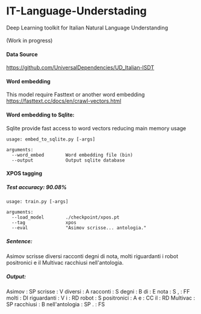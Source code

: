 # IT-Language-Understading
Deep Learning toolkit for Italian Natural Language Understanding
<br><br>
(Work in progress)

#### Data Source
https://github.com/UniversalDependencies/UD_Italian-ISDT

#### Word embedding
This model require Fasttext or another word embedding <br>
https://fasttext.cc/docs/en/crawl-vectors.html

#### Word embedding to Sqlite:
Sqlite provide fast access to word vectors reducing main memory usage
```
usage: embed_to_sqlite.py [-args]

arguments:
  --word_embed        Word embedding file (bin)
  --output            Output sqlite database
```

#### XPOS tagging

##### Test accuracy: 90.08%

```
usage: train.py [-args]

arguments:
  --load_model        ./checkpoint/xpos.pt
  --tag               xpos
  --eval              "Asimov scrisse... antologia."
```

##### Sentence: <br>
Asimov scrisse diversi racconti degni di nota, molti riguardanti i robot positronici e il Multivac racchiusi nell'antologia.

##### Output: <br>
Asimov : SP scrisse : V diversi : A racconti : S degni : B di : E nota : S , : FF molti : DI riguardanti : V i : RD robot : S positronici : A e : CC il : RD Multivac : SP racchiusi : B nell'antologia : SP . : FS
